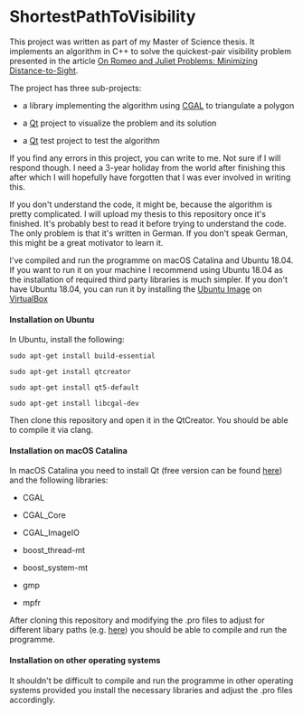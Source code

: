 # ShortestPathToVisibility
This project was written as part of my Master of Science thesis. It implements an algorithm in C++ to solve the quickest-pair visibility problem presented in the article [On Romeo and Juliet Problems: Minimizing Distance-to-Sight](https://ui.adsabs.harvard.edu/abs/2019arXiv190601114A).

The project has three sub-projects:

* a library implementing the algorithm using [CGAL](https://www.cgal.org/) to triangulate a polygon

* a [Qt](https://www.qt.io/) project to visualize the problem and its solution

* a [Qt](https://www.qt.io/) test project to test the algorithm

If you find any errors in this project, you can write to me. Not sure if I will respond though. I need a 3-year holiday from the world after finishing this after which I will hopefully have forgotten that I was ever involved in writing this.

If you don't understand the code, it might be, because the algorithm is pretty complicated. I will upload my thesis to this repository once it's finished. It's probably best to read it before trying to understand the code. The only problem is that it's written in German. If you don't speak German, this might be a great motivator to learn it.

I've compiled and run the programme on macOS Catalina and Ubuntu 18.04. If you want to run it on your machine I recommend using Ubuntu 18.04 as the installation of required third party libraries is much simpler. If you don't have Ubuntu 18.04, you can run it by installing the [Ubuntu Image](http://releases.ubuntu.com/18.04/) on [VirtualBox](https://www.virtualbox.org/)

#### Installation on Ubuntu

In Ubuntu, install the following:

`sudo apt-get install build-essential`

`sudo apt-get install qtcreator`

`sudo apt-get install qt5-default`

`sudo apt-get install libcgal-dev`

Then clone this repository and open it in the QtCreator. You should be able to compile it via clang.

#### Installation on macOS Catalina

In macOS Catalina you need to install Qt (free version can be found [here](https://www.qt.io/download-qt-installer)) and the following libraries:

* CGAL

* CGAL_Core

* CGAL_ImageIO

* boost_thread-mt

* boost_system-mt

* gmp

* mpfr

After cloning this repository and modifying the .pro files to adjust for different libary paths (e.g. [here]( https://github.com/klauste/ShortestPathToVisibility/blob/master/VisibilityProblemLibrary/VisibilityProblemLibrary.pro#L35)) you should be able to compile and run the programme.

#### Installation on other operating systems

It shouldn't be difficult to compile and run the programme in other operating systems provided you install the necessary libraries and adjust the .pro files accordingly.
